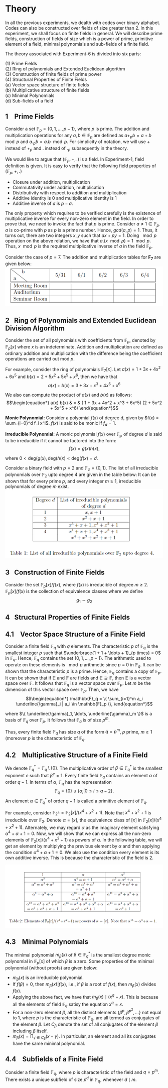# Theory 
In all the previous experiments, we dealth with codes over binary alphabet. Codes can also be constructed over fields of size greater than $2$. In this experiment, we shall focus on finite fields in general. We will describe prime fields, construction of fields of size which is a power of prime, primitive element of a field, minimal polynomials and sub-fields of a finite field.

The theory associated with Experiment-6 is divided into six parts:

(1) Prime Fields  <br />
(2) Ring of polynomials and Extended Euclidean algorithm  <br />
(3) Construction of finite fields of prime power  <br />
(4) Structural Properties of Finite Fields  <br />
     (a) Vector space structure of finite fields  <br/>
     (b) Multiplicative structure of finite fields <br/>
     (c) Minimal Polynomials <br/>
     (d) Sub-fields of a field <br/>
 

## 1 &nbsp; &nbsp;Prime Fields
Consider a set $\mathbb{F}_p = \{0, 1, \ldots, p-1 \}$, where $p$ is prime. The addition and multiplication operations for any $a, b \in \mathbb{F}_p$ are defined as $a +_p b = a+b \mod p$ and $a ._p b = a.b \mod p$. For simplicity of notation, we will use $+$ instead of $+_p$ and $.$ instead of $._p$ subsequently in the theory.

We would like to argue that $(\mathbb{F}_p, +, .)$ is a field.  In Experiment-1, field definition is given. It is easy to verify that the following field properties of $(\mathbb{F}_p, +, .)$ 

 - Closure under addition, multiplication
 - Commutativity under addition, multiplication
 - Distributivity with respect to addition and multiplication
 - Additive identity is $0$ and multiplicative identity is $1$
 - Additive inverse of $a$ is $p-a$.
    
The only property which requires to be verified carefully is the existence of multiplicative inverse for every non-zero element in the field. In order to prove that, we need to invoke the fact that $p$ is prime. Consider $a \neq 1 \in \mathbb{F}_p$. $a$ is co-prime with $p$ as $p$ is a prime number. Hence, $gcd(a,p)=1$. Thus, it turns out, there are two integers $x,y$ such that $ax + py = 1$. Doing $\mod p$ operation on the above relation, we have that $a.(x \mod p) = 1 \mod p$. Thus, $x \mod p$ is the required multiplicative inverse of $a$ in the field $\mathbb{F}_p$.

Consider the case of $p=7$. The addition and multiplication tables for $\mathbf{F_7}$ are given below: 
![alt text](./images/exp6-fig1.png)


## 2 &nbsp;&nbsp;Ring of Polynomials and Extended Euclidean Division Algorithm
Consider the set of all polynomials with coefficients from $\mathbb{F}_p$, denoted by $\mathbb{F}_p[x]$ where $x$ is an indeterminate. Addition and multiplication are defined as ordinary addition and multiplication with the difference being the coefficient operations are carried out mod $p$. 

For example, consider the ring of polynomials $\mathbb{F}_7[x]$. Let $a(x) = 1 + 3x + 4x^2 + 6x^5$ and $b(x) = 2 + 5x^2  + 5x^5 + x^6$, then we have that 
$$\begin{equation*}
    a(x) + b(x) = 3 + 3x + x^3 + 4x^5 + x^6
\end{equation*}$$

We also can compute the product of $a(x)$ and $b(x)$ as follows:
$$\begin{equation*}
    a(x) b(x) & = & ( 1 + 3x + 4x^2 + x^3 + 6x^5) (2 + 5x^2  + 5x^5 + x^6) 
\end{equation*}$$

**Monic Polynomial:** Consider a polyomial $f(x)$ of degree d, given by $f(x) = \sum_{i=0}^d f_i x^i$. $f(x)$ is said to be monic if $f_d=1$.

**Irreducible Polynomial:** A monic polynomial $f(x)$ over $\mathbb{F_p}$  of degree $d$ is said to be irreducible if it cannot be factored into the form:
$$\begin{equation*}
    f(x) = g(x) h(x),
\end{equation*}$$

where $0 < \text{deg}(g(x), \text{deg}(h(x) < \text{deg}(f(x) = d$.

Consider a binary field with $p=2$ and $\mathbb{F_2} = \{0,1\}$. The list of all irreducible polynomials over $\mathbb{F_2}$ upto degree 4 are given in the table below:
It can be shown that for every prime $p$, and every integer $m \geq 1$, irreducible polynomials of degree $m$ exist.
![alt text](./images/exp6-fig2.png)

## 3 &nbsp;&nbsp;Construction of Finite Fields
Consider the set $\mathbb{F}_p[x]/f(x)$, where $f(x)$ is irreducible of degree $m \geq 2$. $\mathbb{F}_p[x]/f(x)$ is the collection of equivalence classes where we define
$$\begin{equation*}
    g_1 \sim g_2
\end{equation*}$$
## 4 &nbsp;&nbsp;Structural Properties of Finite Fields
## 4.1 &nbsp;&nbsp; Vector Space Structure of a Finite Field

Consider a finite field $\mathbb{F}_q$ with $q$ elements. The characteristic $p$ of $\mathbb{F}_q$ is the smallest integer $p$ such that $\underbrace{1 + 1 + \ldots + 1}_{p times} = 0$ in $\mathbb{F}_q$. Hence, $\mathbb{F}_q$ contains the set $\{0,1,\ldots, p-1\}$. The arithmetic used to operate on these elements is $\mod p$ arithmetic since $p \equiv 0$ in $\mathbb{F}_q$. It can be shown that the characteristic $p$ is a prime. Hence, $\mathbb{F}_q$ contains a copy of $\mathbb{F}_p$. It can be shown that if $\mathbb{E}$ and $\mathbb{F}$ are fields and $\mathbb{E} \supseteq \mathbb{F}$, then $\mathbb{E}$ is a vector space over $\mathbb{F}$. It follows that $\mathbb{F}_q$ is a vector space over $\mathbb{F}_p$. Let $m$ be the dimension of this vector space over $\mathbb{F}_p$. Then, we have
$$\begin{equation*}
    \mathbb{F}_q = \{ \sum_{i=1}^m a_i \underline{\gamma}_i | a_i \in \mathbb{F}_p \},
\end{equation*}$$

where $\{ \underline{\gamma}_1, \ldots, \underline{\gamma}_m \}$ is a basis of $\mathbb{F}_q$ over $\mathbb{F}_p$. It follows that $\mathbb{F}_q$ is of size $p^m$. 

Thus, every finite field $\mathbb{F}_q$ has size $q$ of the form $q = p^m$, $p$ prime, $m \geq 1$ (moreover $p$ is the characteristic of $\mathbb{F}_q$. 
## 4.2 &nbsp;&nbsp; Multiplicative Structure of a Finite Field

We denote $\mathbb{F}_q^* = \mathbb{F}_q \setminus \{0\}$. The multiplicative order of $\beta \in \mathbb{F}_q^*$ is the smallest exponent $e$ such that $\beta^e = 1$. Every finite field $\mathbb{F}_q$ contains an element $\alpha$ of order $q-1$. In terms of $\alpha$, $\mathbb{F}_q$ has the representation
$$\begin{equation*}
    \mathbb{F}_q = \{0\} \cup  \{ \alpha_i | 0 \leq i \leq q-2\}.
\end{equation*}$$
An element $\alpha \in \mathbb{F}_q^*$ of order $q-1$ is called a primitive element of $\mathbb{F}_q$.

For example, consider $\mathbb{F}_{2^4} = \mathbb{F}_2[x]/(x^4+x^2+1)$. Note that $x^4+x^2+1$ is irreducible over $\mathbb{F}_2$.  Denote $\alpha = [x]$, the equivalence class of $[x]$ in $\mathbb{F}_2[x]/(x^4+x^2+1)$. Alternately, we may regard $\alpha$ as the imaginary element satisfying $\alpha^4+\alpha+1=0$. Now, we will show that we can express all the non-zero elements of $\mathbb{F}_2[x]/(x^4+x^2+1)$ as powers of $\alpha$.
In the following table, we will get an element by multiplying the previous element by $\alpha$
 and then applying the condition $\alpha^4+\alpha+1 = 0$. We also use the condition every element is its own additive inverse. This is because the characteristic of the field is $2$.
 
![alt text](./images/exp6-fig3.png)

## 4.3 &nbsp;&nbsp; Minimal Polynomials
The minimal polynomial $m_{\beta}(x)$ of $\beta \in \mathbb{F}_q^*$ is the smallest degree monic polynomial in $\mathbb{F}_p[x]$ of which $\beta$ is a zero. Some properties of the minimal polynomial (without proofs) are given below:

- $m_{\beta}(x)$ is an irreducible polynomial.
- If $f(\beta) = 0$, then $m_{\beta}(x) | f(x)$, i.e., if $\beta$ is a root of $f(x)$, then $m_{\beta}(x)$ divides $f(x)$.
- Applying the above fact, we have that $m_{\beta}(x) \mid (x^q -x)$. This is because all the elements of field $\mathbb{F}_q$ satisy the equation $x^q=x$.
- For a non-zero element $\beta$, all the distinct elements $\{\beta^p, \beta^{p^2}, \ldots \}$ not equal to $1$, where $p$ is the characteristic of $\mathbb{F_q}$, are all   termed as conjugates of the element $\beta$. Let $C_{\beta}$ denote the set of all conjugates of the element $\beta$ including $\beta$ itself.
- $m_{\beta}(x) = \prod_{\gamma \in C_{\beta}} (x-\gamma)$. In particular, an element and all its conjugates have the same minimal polynomial.


## 4.4 &nbsp;&nbsp; Subfields of a Finite Field

Consider a finite field $\mathbb{F_q}$, where $p$ is characteristic of the field and $q=p^m$. There exists a unique subfield of size $p^d$ in $\mathbb{F_q}$, whenever $d \mid  m$.

